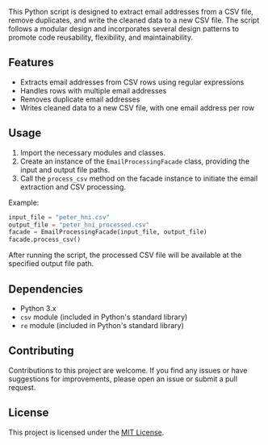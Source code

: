 This Python script is designed to extract email addresses from a CSV file, remove duplicates, and write the cleaned data to a new CSV file. The script follows a modular design and incorporates several design patterns to promote code reusability, flexibility, and maintainability.

## Features

- Extracts email addresses from CSV rows using regular expressions
- Handles rows with multiple email addresses
- Removes duplicate email addresses
- Writes cleaned data to a new CSV file, with one email address per row

## Usage

1. Import the necessary modules and classes.
2. Create an instance of the `EmailProcessingFacade` class, providing the input and output file paths.
3. Call the `process_csv` method on the facade instance to initiate the email extraction and CSV processing.

Example:

```python
input_file = "peter_hni.csv"
output_file = "peter_hni_processed.csv"
facade = EmailProcessingFacade(input_file, output_file)
facade.process_csv()
```

After running the script, the processed CSV file will be available at the specified output file path.

## Dependencies

- Python 3.x
- `csv` module (included in Python's standard library)
- `re` module (included in Python's standard library)

## Contributing

Contributions to this project are welcome. If you find any issues or have suggestions for improvements, please open an issue or submit a pull request.

## License

This project is licensed under the [MIT License](LICENSE).
